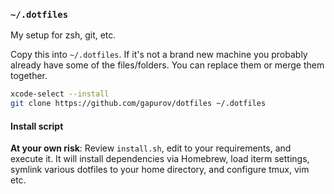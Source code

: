 ### `~/.dotfiles`

My setup for zsh, git, etc.

Copy this into `~/.dotfiles`. If it's not a brand new machine you probably already have some of the files/folders. You can replace them or merge them together.

```sh
xcode-select --install
git clone https://github.com/gapurov/dotfiles ~/.dotfiles
```

#### Install script

**At your own risk**: Review `install.sh`, edit to your requirements, and execute it. It will install dependencies via Homebrew, load iterm settings, symlink various dotfiles to your home directory, and configure tmux, vim etc.